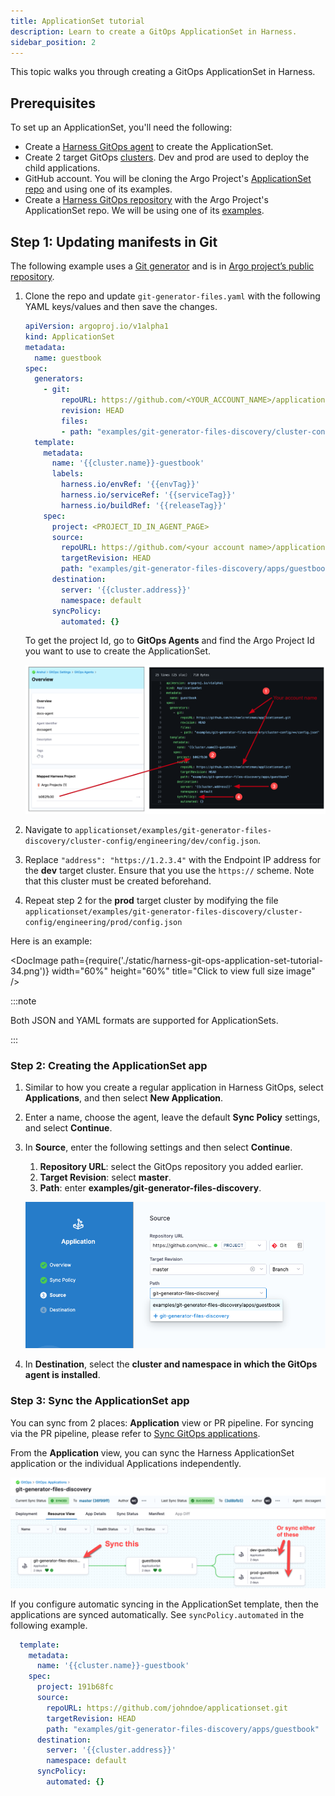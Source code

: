 ```yaml
---
title: ApplicationSet tutorial
description: Learn to create a GitOps ApplicationSet in Harness.
sidebar_position: 2
---
```


This topic walks you through creating a GitOps ApplicationSet in Harness.

## Prerequisites

To set up an ApplicationSet, you'll need the following:

* Create a [Harness GitOps agent](/docs/continuous-delivery/gitops/use-gitops/install-a-harness-git-ops-agent) to create the ApplicationSet.
* Create 2 target GitOps [clusters](/docs/continuous-delivery/gitops/get-started/harness-cd-git-ops-quickstart#step-3-add-a-harness-gitops-cluster). Dev and prod are used to deploy the child applications.
* GitHub account. You will be cloning the Argo Project's [ApplicationSet repo](https://github.com/argoproj/applicationset) and using one of its examples.
* Create a [Harness GitOps repository](/docs/continuous-delivery/gitops/get-started/harness-cd-git-ops-quickstart#step-2-add-a-harness-gitops-repository) with the Argo Project's ApplicationSet repo. We will be using one of its [examples](https://github.com/argoproj/applicationset/tree/master/examples).

## Step 1: Updating manifests in Git

The following example uses a [Git generator](https://argo-cd.readthedocs.io/en/stable/operator-manual/applicationset/Generators-Git/) and is in [Argo project’s public repository](https://github.com/argoproj/applicationset/tree/master/examples/git-generator-files-discovery).

1. Clone the repo and update `git-generator-files.yaml` with the following YAML keys/values and then save the changes.

    ```yaml
    apiVersion: argoproj.io/v1alpha1  
    kind: ApplicationSet  
    metadata:  
      name: guestbook  
    spec:  
      generators:  
        - git:  
            repoURL: https://github.com/<YOUR_ACCOUNT_NAME>/applicationset.git  
            revision: HEAD  
            files:  
            - path: "examples/git-generator-files-discovery/cluster-config/**/config.json"  
      template:  
        metadata:  
          name: '{{cluster.name}}-guestbook'
          labels: 
            harness.io/envRef: '{{envTag}}'
            harness.io/serviceRef: '{{serviceTag}}'
            harness.io/buildRef: '{{releaseTag}}'
        spec:  
          project: <PROJECT_ID_IN_AGENT_PAGE>  
          source:  
            repoURL: https://github.com/<your account name>/applicationset.git  
            targetRevision: HEAD  
            path: "examples/git-generator-files-discovery/apps/guestbook"  
          destination:  
            server: '{{cluster.address}}'  
            namespace: default  
          syncPolicy:  
            automated: {}
    ```
    To get the project Id, go to **GitOps Agents** and find the Argo Project Id you want to use to create the ApplicationSet.

    ![](static/harness-git-ops-application-set-tutorial-33.png)
2. Navigate to `applicationset/examples/git-generator-files-discovery/cluster-config/engineering/dev/config.json`. 
3. Replace `"address": "https://1.2.3.4"` with the Endpoint IP address for the **dev** target cluster. Ensure that you use the `https://` scheme. 
    Note that this cluster must be created beforehand.
4. Repeat step 2 for the **prod** target cluster by modifying the file `applicationset/examples/git-generator-files-discovery/cluster-config/engineering/prod/config.json`

Here is an example:

<DocImage path={require('./static/harness-git-ops-application-set-tutorial-34.png')} width="60%" height="60%" title="Click to view full size image" />  

:::note

Both JSON and YAML formats are supported for ApplicationSets.

:::

### Step 2: Creating the ApplicationSet app

1. Similar to how you create a regular application in Harness GitOps, select **Applications**, and then select **New Application**.
2. Enter a name, choose the agent, leave the default **Sync Policy** settings, and select **Continue**.
3. In **Source**, enter the following settings and then select **Continue**.
    1. **Repository URL**: select the GitOps repository you added earlier.
    2. **Target Revision**: select **master**.
    3. **Path**: enter **examples/git-generator-files-discovery**.
    
      ![](static/harness-git-ops-application-set-tutorial-39.png)

4. In **Destination**, select the **cluster and namespace in which the GitOps agent is installed**.

### Step 3: Sync the ApplicationSet app

You can sync from 2 places: **Application** view or PR pipeline. For syncing via the PR pipeline, please refer to [Sync GitOps applications](/docs/continuous-delivery/gitops/use-gitops/sync-gitops-applications).

From the **Application** view, you can sync the Harness ApplicationSet application or the individual Applications independently.

![](static/harness-git-ops-application-set-tutorial-63.png)

If you configure automatic syncing in the ApplicationSet template, then the applications are synced automatically. See `syncPolicy.automated` in the following example.

```yaml
  template:  
    metadata:  
      name: '{{cluster.name}}-guestbook'  
    spec:  
      project: 191b68fc  
      source:  
        repoURL: https://github.com/johndoe/applicationset.git  
        targetRevision: HEAD  
        path: "examples/git-generator-files-discovery/apps/guestbook"  
      destination:  
        server: '{{cluster.address}}'  
        namespace: default  
      syncPolicy:  
        automated: {}
```
